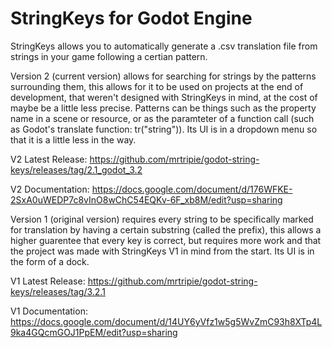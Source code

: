 # StringKeys for Godot Engine
StringKeys allows you to automatically generate a .csv translation file from strings in your game following a certian pattern.


Version 2 (current version) allows for searching for strings by the patterns surrounding them, this allows for it to be used on projects at the end of development, that weren't designed with StringKeys in mind, at the cost of maybe be a little less precise. Patterns can be things such as the property name in a scene or resource, or as the paramteter of a function call (such as Godot's translate function: tr("string")). Its UI is in a dropdown menu so that it is a little less in the way.


V2 Latest Release: https://github.com/mrtripie/godot-string-keys/releases/tag/2.1_godot_3.2

V2 Documentation: https://docs.google.com/document/d/176WFKE-2SxA0uWEDP7c8vInO8wChC54EQKv-6F_xb8M/edit?usp=sharing




Version 1 (original version) requires every string to be specifically marked for translation by having a certain substring (called the prefix), this allows a higher guarentee that every key is correct, but requires more work and that the project was made with StringKeys V1 in mind from the start. Its UI is in the form of a dock.


V1 Latest Release: https://github.com/mrtripie/godot-string-keys/releases/tag/3.2.1

V1 Documentation: https://docs.google.com/document/d/14UY6yVfz1w5g5WvZmC93h8XTp4L9ka4GQcmGOJ1PpEM/edit?usp=sharing
